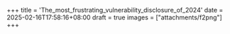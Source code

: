 +++
title = 'The_most_frustrating_vulnerability_disclosure_of_2024'
date = 2025-02-16T17:58:16+08:00
draft = true
images = ["attachments/f2png"]
+++

